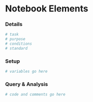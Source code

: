 # Notebook Elements

### Details
```bash
# task
# purpose
# conditions
# standard
```

### Setup
```bash
# variables go here
```

### Query & Analysis
```bash
# code and comments go here
```
